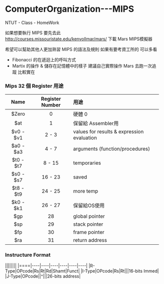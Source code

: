 # ComputerOrganization---MIPS
NTUT - Class - HomeWork

如果想要執行 MIPS 要先去此 http://courses.missouristate.edu/kenvollmar/mars/ 
下載 Mars MIPS模擬器

希望可以幫助其他人更加熟習 MIPS 的語法及規則
如果有要考資工所的 可以多看 
  - Fibonacci 的在遞迴上的呼叫方式
  - Martix 的操作 & 儲存在記憶體中的樣子
建議自己實際操作 Mars 去跑一次追蹤 比較實在 

### Mips 32 個 Register 用途
|Name     |Register Number | 用途           |
|:-------:|:--------------:|:---------------|
|$Zero    |0               |硬體 0 |
|$at      |1               |保留給 Assembler用|
|$v0 - $v1|2 - 3           |values for results & expression evaluation|
|$a0 - $a3|4 - 7           |arguments (function/procedures)|
|$t0 - $t7|8 - 15          |temporaries| 
|$s0 - $s7|16 - 23         |saved|
|$t8 - $t9|24 - 25         |more temp|
|$k0 - $k1|26 - 27         |保留給OS使用|
|$gp      |28              |global pointer|
|$sp      |29              |stack pointer|
|$fp      |30              |frame pointer|
|$ra      |31              |return address|

### Instructure Format
||||||||
|====|----|----|----|----|----|----|
|R-Type|OPcode|Rs|Rt|Rd|Shamt|Funct|
|I-Type|OPcode|Rs|Rt|||16-bits Immed|
|J-Type|OPcode||^|||26-bits address|
